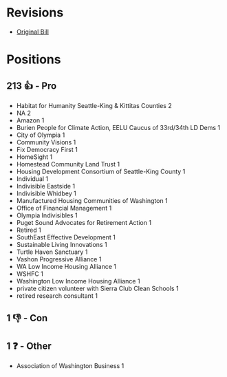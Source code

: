 # Revisions
* [Original Bill](1/)

# Positions
## 213 👍 - Pro
* Habitat for Humanity Seattle-King & Kittitas Counties 2
* NA 2
* Amazon 1
* Burien People for Climate Action, EELU Caucus of 33rd/34th LD Dems 1
* City of Olympia 1
* Community Visions 1
* Fix Democracy First 1
* HomeSight 1
* Homestead Community Land Trust 1
* Housing Development Consortium of Seattle-King County 1
* Individual 1
* Indivisible Eastside 1
* Indivisible Whidbey 1
* Manufactured Housing Communities of Washington 1
* Office of Financial Management 1
* Olympia Indivisibles 1
* Puget Sound Advocates for Retirement Action 1
* Retired 1
* SouthEast Effective Development 1
* Sustainable Living Innovations 1
* Turtle Haven Sanctuary 1
* Vashon Progressive Alliance 1
* WA Low Income Housing Alliance 1
* WSHFC 1
* Washington Low Income Housing Alliance 1
* private citizen volunteer with Sierra Club Clean Schools 1
* retired research consultant 1

## 1 👎 - Con

## 1 ❓ - Other
* Association of Washington Business 1
